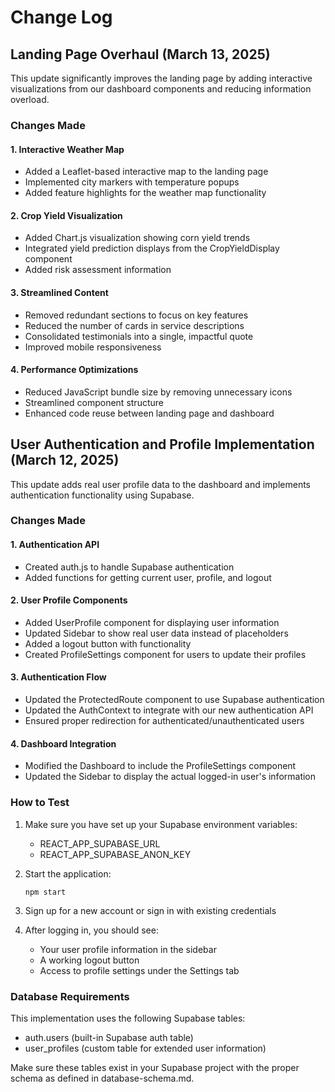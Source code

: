 # Change Log

## Landing Page Overhaul (March 13, 2025)

This update significantly improves the landing page by adding interactive visualizations from our dashboard components and reducing information overload.

### Changes Made

#### 1. Interactive Weather Map
- Added a Leaflet-based interactive map to the landing page
- Implemented city markers with temperature popups
- Added feature highlights for the weather map functionality

#### 2. Crop Yield Visualization
- Added Chart.js visualization showing corn yield trends
- Integrated yield prediction displays from the CropYieldDisplay component
- Added risk assessment information

#### 3. Streamlined Content
- Removed redundant sections to focus on key features
- Reduced the number of cards in service descriptions
- Consolidated testimonials into a single, impactful quote
- Improved mobile responsiveness

#### 4. Performance Optimizations
- Reduced JavaScript bundle size by removing unnecessary icons
- Streamlined component structure
- Enhanced code reuse between landing page and dashboard

## User Authentication and Profile Implementation (March 12, 2025)

This update adds real user profile data to the dashboard and implements authentication functionality using Supabase.

### Changes Made

#### 1. Authentication API
- Created auth.js to handle Supabase authentication
- Added functions for getting current user, profile, and logout

#### 2. User Profile Components
- Added UserProfile component for displaying user information
- Updated Sidebar to show real user data instead of placeholders
- Added a logout button with functionality
- Created ProfileSettings component for users to update their profiles

#### 3. Authentication Flow
- Updated the ProtectedRoute component to use Supabase authentication
- Updated the AuthContext to integrate with our new authentication API
- Ensured proper redirection for authenticated/unauthenticated users

#### 4. Dashboard Integration
- Modified the Dashboard to include the ProfileSettings component
- Updated the Sidebar to display the actual logged-in user's information

### How to Test

1. Make sure you have set up your Supabase environment variables:
   - REACT_APP_SUPABASE_URL
   - REACT_APP_SUPABASE_ANON_KEY

2. Start the application:
   ```
   npm start
   ```

3. Sign up for a new account or sign in with existing credentials

4. After logging in, you should see:
   - Your user profile information in the sidebar
   - A working logout button
   - Access to profile settings under the Settings tab

### Database Requirements
This implementation uses the following Supabase tables:
- auth.users (built-in Supabase auth table)
- user_profiles (custom table for extended user information)

Make sure these tables exist in your Supabase project with the proper schema as defined in database-schema.md.
